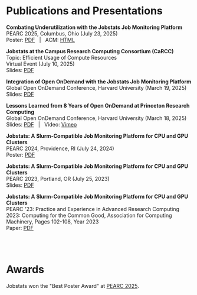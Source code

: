 # Publications and Presentations

**Combating Underutilization with the Jobstats Job Monitoring Platform**  
PEARC 2025, Columbus, Ohio (July 23, 2025)  
Poster: [PDF](https://researchcomputing.princeton.edu/document/6246) &nbsp; | &nbsp; ACM: [HTML](https://doi.org/10.1145/3708035.3736035)

**Jobstats at the Campus Research Computing Consortium (CaRCC)**  
Topic: Efficient Usage of Compute Resources  
Virtual Event (July 10, 2025)  
Slides: [PDF](https://researchcomputing.princeton.edu/document/6331)

**Integration of Open OnDemand with the Jobstats Job Monitoring Platform**  
Global Open OnDemand Conference, Harvard University (March 19, 2025)  
Slides: [PDF](https://researchcomputing.princeton.edu/document/6081)

**Lessons Learned from 8 Years of Open OnDemand at Princeton Research Computing**  
Global Open OnDemand Conference, Harvard University (March 18, 2025)  
Slides: [PDF](https://researchcomputing.princeton.edu/document/6326) &nbsp; | &nbsp; Video: [Vimeo](https://vimeo.com/1098237027?share=copy)

**Jobstats: A Slurm-Compatible Job Monitoring Platform for CPU and GPU Clusters**  
PEARC 2024, Providence, RI (July 24, 2024)  
Poster: [PDF](https://tigress-web.princeton.edu/~jdh4/jobstats_poster_PEARC2024_V2.pdf)  

**Jobstats: A Slurm-Compatible Job Monitoring Platform for CPU and GPU Clusters**  
PEARC 2023, Portland, OR (July 25, 2023)  
Slides: [PDF](https://tigress-web.princeton.edu/~jdh4/jobstats_pearc_2023.pdf)  

**Jobstats: A Slurm-Compatible Job Monitoring Platform for CPU and GPU Clusters**  
PEARC '23: Practice and Experience in Advanced Research Computing 2023: Computing for the Common Good, Association for Computing Machinery, Pages 102-108, Year 2023  
Paper: [PDF](https://doi.org/10.1145/3569951.3604396)  

<br>
<br>

# Awards

Jobstats won the "Best Poster Award" at [PEARC 2025](https://pearc.acm.org/proceedings-awards/).
